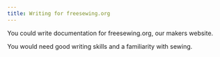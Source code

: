 ```yaml
---
title: Writing for freesewing.org
---
```


You could write documentation for freesewing.org, our makers website.

You would need good writing skills and a familiarity with sewing.
